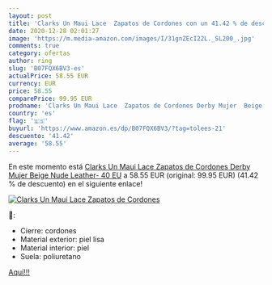 ```yaml
---
layout: post
title: 'Clarks Un Maui Lace  Zapatos de Cordones con un 41.42 % de descuento'
date: 2020-12-28 02:01:27
image: 'https://m.media-amazon.com/images/I/31gnZEcI22L._SL200_.jpg'
comments: true
category: ofertas
author: ring
slug: 'B07FQX6BV3-es'
actualPrice: 58.55 EUR
currency: EUR
price: 58.55
comparePrice: 99.95 EUR
prodname: 'Clarks Un Maui Lace  Zapatos de Cordones Derby Mujer  Beige  Nude Leather-   40 EU'
country: 'es'
flag: '🇪🇸'
buyurl: 'https://www.amazon.es/dp/B07FQX6BV3/?tag=tolees-21'
descuento: '41.42'
average: '58.55'
---
```


En este momento está [Clarks Un Maui Lace  Zapatos de Cordones Derby Mujer  Beige  Nude Leather-   40 EU](https://www.amazon.es/dp/B07FQX6BV3/?tag=tolees-21) a 58.55 EUR (original: 99.95 EUR) (41.42 %  de descuento) en el siguiente enlace!

[![Clarks Un Maui Lace  Zapatos de Cordones](https://m.media-amazon.com/images/I/31gnZEcI22L._SL200_.jpg)](https://www.amazon.es/dp/B07FQX6BV3/?tag=tolees-21)

🔎:

- Cierre: cordones
- Material exterior: piel lisa
- Material interior: piel
- Suela: poliuretano

[Aquí!!!](https://www.amazon.es/dp/B07FQX6BV3/?tag=tolees-21)
